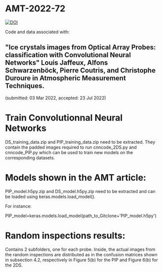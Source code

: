 # AMT-2022-72


[![DOI](https://zenodo.org/badge/DOI/10.5281/zenodo.6912294.svg)](https://doi.org/10.5281/zenodo.6912294)


Code and data associated with:

## "Ice crystals images from Optical Array Probes: classification with Convolutional Neural Networks" Louis Jaffeux, Alfons Schwarzenböck, Pierre Coutris, and Christophe Duroure in Atmospheric Measurement Techniques.

(submitted: 03 Mar 2022, accepted: 23 Jul 2022)

# Train Convolutionnal Neural Networks

DS_training_data.zip and PIP_training_data.zip need to be extracted. 
They contain the padded images required to run cnncode_2DS.py and cnncode_PIP.py which can be used to train new models on the corresponding datasets.

# Models shown in the AMT article:

PIP_model.h5py.zip and DS_model.h5py.zip need to be extracted and can be loaded using keras.models.load_model().

For instance:

PIP_model=keras.models.load_model(path_to_Gitclone+'PIP_model.h5py')

# Random inspections results:

Contains 2 subfolders, one for each probe. Inside, the actual images from the random inspections are distributed as in the confusion matrices shown in subsection 4.2, respectively in Figure 5(b) for the PIP and Figure 6(b) for the 2DS.
